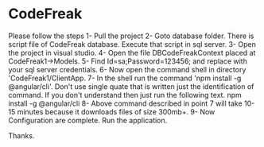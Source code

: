 # CodeFreak
Please follow the steps
1- Pull the project
2- Goto database folder. There is script file of CodeFreak database. Execute that script in sql server.
3- Open the project in visual studio.
4- Open the file DBCodeFreakContext placed at CodeFreak1->Models.
5- Find Id=sa;Password=123456; and replace with your sql server credentials.
6- Now open the command shell in directory 'CodeFreak1/ClientApp.
7- In the shell run the command 'npm install -g @angular/cli'. Don't use single quate that is written just the identification of command. If       you don't understand then just run the following text.
   npm install -g @angular/cli
8- Above command described in point 7 will take 10-15 minutes because it downloads files of size 300mb+.
9- Now Configuration are complete. Run the application.

Thanks.